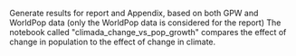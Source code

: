 Generate results for report and Appendix, based on both GPW and WorldPop data (only the WorldPop data is considered for the report)
The notebook called "climada_change_vs_pop_growth" compares the effect of change in population to the effect of change in climate.